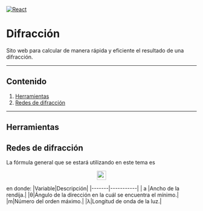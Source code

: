 [![React](https://img.shields.io/badge/17.0.2-60DAFB?style=for-the-badge&logo=react&label=React&labelColor=1F232A)]()

# Difracción

Sito web para calcular de manera rápida y eficiente el resultado de una difracción.
- - -
## Contenido
1. [Herramientas](#herramientas)
1. [Redes de difracción](#redes-de-difraccion)
- - -

## Herramientas

## Redes de difracción
La fórmula general que se estará utilizando en este tema es
<div style="text-align: center;" >
  <img height="24" src="https://user-images.githubusercontent.com/54295964/150064845-cd593210-6630-437a-9de0-22b17495b872.png" />  
</div>

en donde:
|Variable|Descripción|
|-------|-----------|
|   a   |Ancho de la rendija.|
|<span>&theta;</span>|Ángulo de la dirección en la cuál se encuentra el mínimo.|
|m|Número del orden máximo.|
|<span>&lambda;</span>|Longitud de onda de la luz.|
